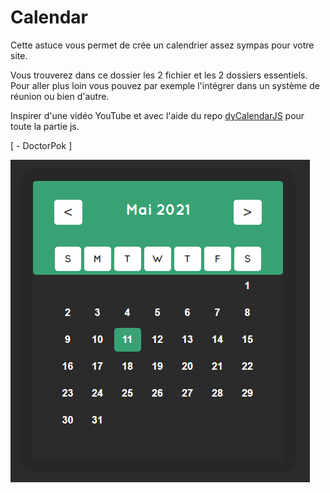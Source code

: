 # Calendar

Cette astuce vous permet de crée un calendrier assez sympas pour votre site.

Vous trouverez dans ce dossier les 2 fichier et les 2 dossiers essentiels. Pour aller plus loin vous pouvez par exemple l'intégrer dans un système de réunion ou bien d'autre.

Inspirer d'une vidéo YouTube et avec l'aide du repo [dyCalendarJS](https://github.com/yusufshakeel/dyCalendarJS) pour toute la partie js.

[ - DoctorPok ]

<img src="https://github.com/DoctorPok42/Astuces-Web/blob/main/IMG/Calendar.PNG">
